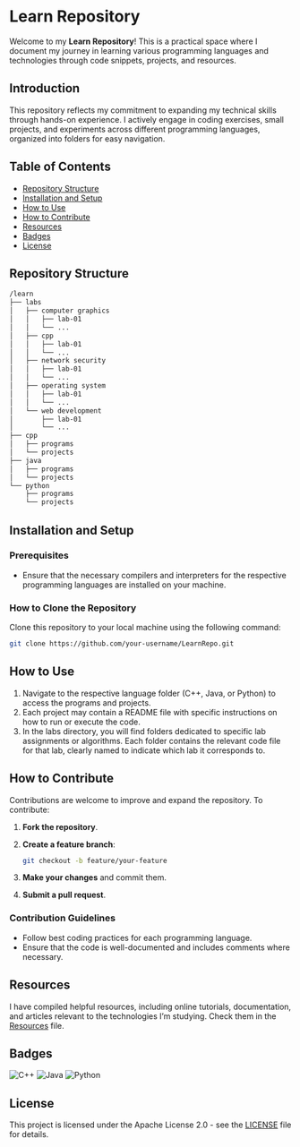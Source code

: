 # Learn Repository

Welcome to my **Learn Repository**! This is a practical space where I document my journey in learning various programming languages and technologies through code snippets, projects, and resources.

## Introduction

This repository reflects my commitment to expanding my technical skills through hands-on experience. I actively engage in coding exercises, small projects, and experiments across different programming languages, organized into folders for easy navigation.

## Table of Contents

- [Repository Structure](#repository-structure)
- [Installation and Setup](#installation-and-setup)
- [How to Use](#how-to-use)
- [How to Contribute](#how-to-contribute)
- [Resources](#resources)
- [Badges](#badges)
- [License](#license)

## Repository Structure

```bash
/learn
├── labs
│   ├── computer graphics
│   │   ├── lab-01
│   │   └── ...
│   ├── cpp
│   │   ├── lab-01
│   │   └── ...
│   ├── network security
│   │   ├── lab-01
│   │   └── ...
│   ├── operating system
│   │   ├── lab-01
│   │   └── ...
│   └── web development
│       ├── lab-01
│       └── ...
├── cpp
│   ├── programs
│   └── projects
├── java
│   ├── programs
│   └── projects
└── python
    ├── programs
    └── projects
```

## Installation and Setup

### Prerequisites

- Ensure that the necessary compilers and interpreters for the respective programming languages are installed on your machine.

### How to Clone the Repository

Clone this repository to your local machine using the following command:

```bash
git clone https://github.com/your-username/LearnRepo.git
```

## How to Use

1. Navigate to the respective language folder (C++, Java, or Python) to access the programs and projects.
2. Each project may contain a README file with specific instructions on how to run or execute the code.
3. In the labs directory, you will find folders dedicated to specific lab assignments or algorithms. Each folder contains the relevant code file for that lab, clearly named to indicate which lab it corresponds to.

## How to Contribute

Contributions are welcome to improve and expand the repository. To contribute:

1. **Fork the repository**.
2. **Create a feature branch**:

   ```bash
   git checkout -b feature/your-feature
   ```

3. **Make your changes** and commit them.
4. **Submit a pull request**.

### Contribution Guidelines

- Follow best coding practices for each programming language.
- Ensure that the code is well-documented and includes comments where necessary.

## Resources

I have compiled helpful resources, including online tutorials, documentation, and articles relevant to the technologies I’m studying. Check them in the [Resources](resources.md) file.

## Badges

![C++](https://img.shields.io/badge/C%2B%2B-11-blue.svg) ![Java](https://img.shields.io/badge/Java-21-orange.svg) ![Python](https://img.shields.io/badge/Python-3.9-yellow.svg)

## License

This project is licensed under the Apache License 2.0 - see the [LICENSE](LICENSE) file for details.
